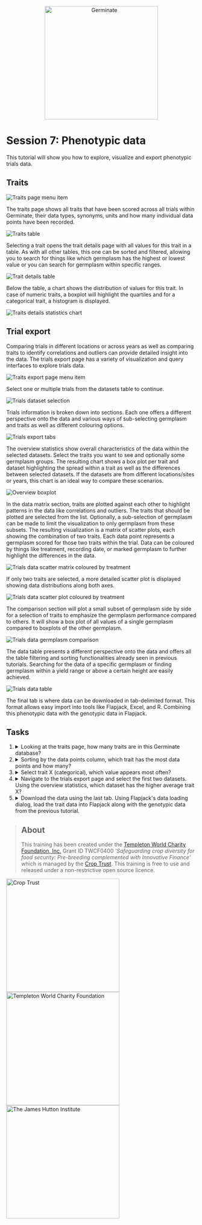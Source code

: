 <!-- Use these horrible HTML tag attributes because Markdown only supports limited HTML/CSS -->
<p align="center">
  <img src="img/germinate-square-name.svg" width="300" alt="Germinate">
</p>

# Session 7: Phenotypic data

This tutorial will show you how to explore, visualize and export phenotypic trials data.

## Traits

<img src="session-7/img/traits-page.png" style="max-width: 100%;" alt="Traits page menu item">

The traits page shows all traits that have been scored across all trials within Germinate, their data types, synonyms, units and how many individual data points have been recorded.

<img src="session-7/img/traits-table.png" style="max-width: 100%;" alt="Traits table">

Selecting a trait opens the trait details page with all values for this trait in a table. As with all other tables, this one can be sorted and filtered, allowing you to search for things like which germplasm has the highest or lowest value or you can search for germplasm within specific ranges.

<img src="session-7/img/traits-details-table.png" style="max-width: 100%;" alt="Trait details table">

Below the table, a chart shows the distribution of values for this trait. In case of numeric traits, a boxplot will highlight the quartiles and for a categorical trait, a histogram is displayed.

<img src="session-7/img/traits-details-chart.png" style="max-width: 100%;" alt="Traits details statistics chart">

## Trial export

Comparing trials in different locations or across years as well as comparing traits to identify correlations and outliers can provide detailed insight into the data. The trials export page has a variety of visualization and query interfaces to explore trials data.

<img src="session-7/img/traits-export-page.png" style="max-width: 100%;" alt="Traits export page menu item">

Select one or multiple trials from the datasets table to continue.

<img src="session-7/img/traits-datasets.png" style="max-width: 100%;" alt="Trials dataset selection">

Trials information is broken down into sections. Each one offers a different perspective onto the data and various ways of sub-selecting germplasm and traits as well as different colouring options.

<img src="session-7/img/trials-export-tabs.png" style="max-width: 100%;" alt="Trials export tabs">

The overview statistics show overall characteristics of the data within the selected datasets. Select the traits you want to see and optionally some germplasm groups. The resulting chart shows a box plot per trait and dataset highlighting the spread within a trait as well as the differences between selected datasets. If the datasets are from different locations/sites or years, this chart is an ideal way to compare these scenarios.

<img src="session-7/img/trials-export-overview-boxplot.png" style="max-width: 100%;" alt="Overview boxplot">

In the data matrix section, traits are plotted against each other to highlight patterns in the data like correlations and outliers. The traits that should be plotted are selected from the list. Optionally, a sub-selection of germplasm can be made to limit the visualization to only germplasm from these subsets. The resulting visualization is a matrix of scatter plots, each showing the combination of two traits. Each data point represents a germplasm scored for those two traits within the trial. Data can be coloured by things like treatment, recording date, or marked germplasm to further highlight the differences in the data.

<img src="session-7/img/trials-export-scatter-matrix.png" style="max-width: 100%;" alt="Trials data scatter matrix coloured by treatment">

If only two traits are selected, a more detailed scatter plot is displayed showing 
data distributions along both axes.

<img src="session-7/img/trials-export-scatter-plot.png" style="max-width: 100%;" alt="Trials data scatter plot coloured by treatment">

The comparison section will plot a small subset of germplasm side by side for a selection of traits to emphasize the germplasm performance compared to others. It will show a box plot of all values of a single germplasm compared to boxplots of the other germplasm.

<img src="session-7/img/trials-export-germplasm-comparison.png" style="max-width: 100%;" alt="Trials data germplasm comparison">

The data table presents a different perspective onto the data and offers all the table filtering and sorting functionalities already seen in previous tutorials. Searching for the data of a specific germplasm or finding germplasm within a yield range or above a certain height are easily achieved.

<img src="session-7/img/trials-export-table.png" style="max-width: 100%;" alt="Trials data table">


The final tab is where data can be downloaded in tab-delimited format. This format allows easy import into tools like Flapjack, Excel, and R. Combining this phenotypic data with the genotypic data in Flapjack.


## Tasks

1. <details><summary>Looking at the traits page, how many traits are in this Germinate database?</summary>Answer: X</details>
2. <details><summary>Sorting by the data points column, which trait has the most data points and how many?</summary>Answer: X</details>
3. <details><summary>Select trait X (categorical), which value appears most often?</summary>Answer: X</details>
4. <details><summary>Navigate to the trials export page and select the first two datasets. Using the overview statistics, which dataset has the higher average trait X?</summary>Answer: X</details>
5. <details><summary>Download the data using the last tab. Using Flapjack's data loading dialog, load the trait data into Flapjack along with the genotypic data from the previous tutorial.</summary>Answer: X</details>

> ## About
> This training has been created under the [Templeton World Charity Foundation, Inc.](https://www.templetonworldcharity.org/) Grant ID TWCF0400 *'Safeguarding crop diversity for food security: Pre-breeding complemented with Innovative Finance'* which is managed by the [Crop Trust](https://www.croptrust.org/). This training is free to use and released under a non-restrictive open source licence.

<div class="logos">
  <img src="img/crop-trust.svg" width="300" alt="Crop Trust">
  <img src="img/templeton.svg" width="300" alt="Templeton World Charity Foundation">
  <img src="img/hutton.svg" width="300" alt="The James Hutton Institute">
</div>